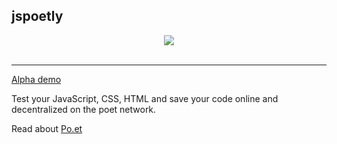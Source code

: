 ## jspoetly
<div align="center">
  <img src="http://nokol.net/jspoetly/logo_jspoetly.png"><br><br>
</div>

-----------------

 [Alpha demo](http://nokol.net/jspoetly/)

Test your JavaScript, CSS, HTML and save your code online and decentralized on the poet network.

Read about [Po.et](https://www.po.et/)
